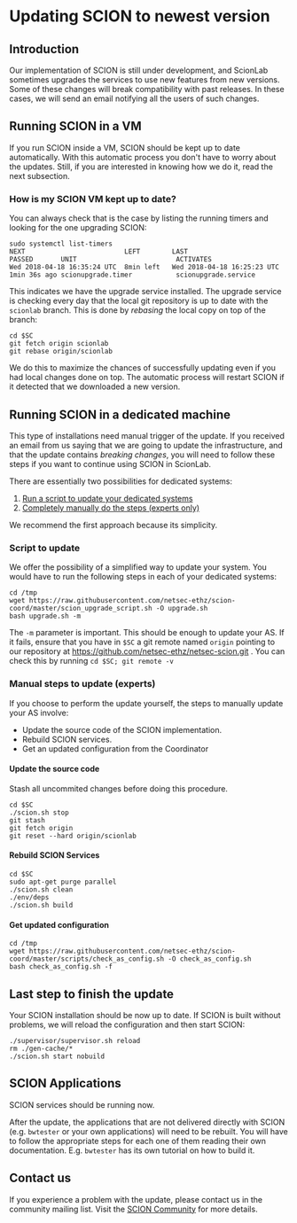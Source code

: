 # Updating SCION to newest version

## Introduction

Our implementation of SCION is still under development, and ScionLab sometimes upgrades the services to use new features from new versions.
Some of these changes will break compatibility with past releases. In these cases, we will send an email notifying all the users of such changes.


## Running SCION in a VM

If you run SCION inside a VM, SCION should be kept up to date automatically. With this automatic process you don't have to worry about the updates. Still, if you are interested in knowing how we do it, read the next subsection.

### How is my SCION VM kept up to date?

You can always check that is the case by listing the running timers and looking for the one upgrading SCION:
```shell
sudo systemctl list-timers
NEXT                         LEFT        LAST                         PASSED       UNIT                         ACTIVATES
Wed 2018-04-18 16:35:24 UTC  8min left   Wed 2018-04-18 16:25:23 UTC  1min 36s ago scionupgrade.timer           scionupgrade.service
```
This indicates we have the upgrade service installed. The upgrade service is checking every day that the local git repository is up to date with the `scionlab` branch. This is done by _rebasing_ the local copy on top of the branch:
```shell
cd $SC
git fetch origin scionlab
git rebase origin/scionlab
```
We do this to maximize the chances of successfully updating even if you had local changes done on top.
The automatic process will restart SCION if it detected that we downloaded a new version.

## Running SCION in a dedicated machine

This type of installations need manual trigger of the update. If you received an email from us saying that we are going to update the infrastructure, and that the update contains _breaking changes_, you will need to follow these steps if you want to continue using SCION in ScionLab.

There are essentially two possibilities for dedicated systems:

1. [Run a script to update your dedicated systems](#script-to-update)
2. [Completely manually do the steps (experts only)](#manual-steps-to-update-experts)

We recommend the first approach because its simplicity.


### Script to update

We offer the possibility of a simplified way to update your system. You would have to run the following steps in each of your dedicated systems:

```shell
cd /tmp
wget https://raw.githubusercontent.com/netsec-ethz/scion-coord/master/scion_upgrade_script.sh -O upgrade.sh
bash upgrade.sh -m
```

The `-m` parameter is important. This should be enough to update your AS.
If it fails, ensure that you have in `$SC` a git remote named `origin` pointing to our repository at https://github.com/netsec-ethz/netsec-scion.git . You can check this by running `cd $SC; git remote -v`


### Manual steps to update (experts)

If you choose to perform the update yourself, the steps to manually update your AS involve:

- Update the source code of the SCION implementation.
- Rebuild SCION services.
- Get an updated configuration from the Coordinator


#### Update the source code
Stash all uncommited changes before doing this procedure.
```shell
cd $SC
./scion.sh stop
git stash
git fetch origin
git reset --hard origin/scionlab
```

#### Rebuild SCION Services
```shell
cd $SC
sudo apt-get purge parallel
./scion.sh clean
./env/deps
./scion.sh build
```

#### Get updated configuration
```shell
cd /tmp
wget https://raw.githubusercontent.com/netsec-ethz/scion-coord/master/scripts/check_as_config.sh -O check_as_config.sh
bash check_as_config.sh -f
```


## Last step to finish the update
Your SCION installation should be now up to date. If SCION is built without problems, we will reload the configuration and then start SCION:

```shell
./supervisor/supervisor.sh reload
rm ./gen-cache/*
./scion.sh start nobuild
```

## SCION Applications

SCION services should be running now.

After the update, the applications that are not delivered directly with SCION (e.g. `bwtester` or your own applications) will need to be rebuilt. You will have to follow the appropriate steps for each one of them reading their own documentation. E.g. `bwtester` has its own tutorial on how to build it.

## Contact us

If you experience a problem with the update, please contact us in the community mailing list. Visit the [SCION Community](https://groups.google.com/forum/#!forum/scion-community) for more details.
